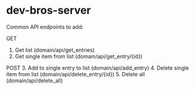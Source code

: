 # dev-bros-server


Common API endpoints to add:

GET
1. Get list  (domain/api/get_entries)
2. Get single item from list (domain/api/get_entry/{id})

POST
3. Add to single entry to list (domain/api/add_entry)
4. Delete single item from list (domain/api/delete_entry/{id})
5. Delete all (domain/api/delete_all)
